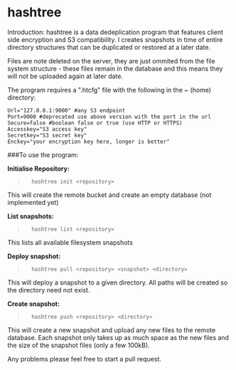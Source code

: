 # hashtree
Introduction:
hashtree is a data dedeplication program that features client side encryption and S3 compatibility. I creates snapshots in time
of entire directory structures that can be duplicated or restored at a later date.

Files are note deleted on the server, they are just ommited from the file system structure - these files remain in the database and 
this means they will not be uploaded again at later date.

The program requires a ".htcfg" file with the following in the ~ (home) directory:
```
Url="127.0.0.1:9000" #any S3 endpoint
Port=9000 #deprecated use above version with the port in the url
Secure=false #boolean false or true (use HTTP or HTTPS)
Accesskey="S3 access key"
Secretkey="S3 secret key"
Enckey="your encryption key here, longer is better"
```
###To use the program:

**Initialise Repository:**
>		hashtree init <repository> 
    
This will create the remote bucket and create an empty database (not implemented yet)

**List snapshots:**
>		hashtree list <repository>
    
This lists all available filesystem snapshots

**Deploy snapshot:**
>		hashtree pull <repository> <snapshot> <directory>

This will deploy a snapshot to a given directory. All paths will be created so the directory need not exist.

**Create snapshot:**
>		hashtree push <repository> <directory> 

This will create a new snapshot and upload any new files to the remote database. Each snapshot only takes up as much space as 
the new files and the size of the snapshot files (only a few 100kB).

Any problems please feel free to start a pull request. 


